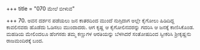 +++
title = "070 ಮೇಲೆ ಬೀಳುವ"

+++
70.  ಅವನ ದರ್ಶನ ಪಡೆಯಲು ಜನ ಕಾತರದಿಂದ ಮುಂದೆ ನುಗ್ಗಿದಾಗ ಅಲ್ಲೇ ಕೈಗೋಲು ಹಿಡಿದಿದ್ದ ಕಾವಲಿನವರು ಹೊಡೆದು ಓಡಿಸಲು ಮುಂದಾದರು. ಆಗ ಕೃಷ್ಣ ಆ ಕೈಗೋಲಿನವರನ್ನು ಗದರಿಸಿ ಆ ಜನಕ್ಕೆ ಕಾಣಿಸಿಕೊಂಡ. ಮಹಡಿಯ ಮೇಲಿಂದಲೂ ಹೆಂಗಸರು ತಮ್ಮ ಕಣ್ಣುಗಳ ಆರತಿಯನ್ನು ಬೆಳಗಿದರೆ ಸಂತೋಷದಿಂದ ಸ್ವೀಕರಿಸಿ ಶ್ರೀಕೃಷ್ಣನು ರಾಜಮಂದಿರಕ್ಕೆ ಬಂದ.